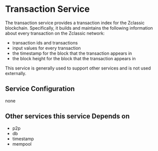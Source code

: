 # Transaction Service

The transaction service provides a transaction index for the Zclassic blockchain. Specifically, it builds and maintains the following information about every transaction on the Zclassic network:

- transaction ids and transactions
- input values for every transaction
- the timestamp for the block that the transaction appears in
- the block height for the block that the transaction appears in

This service is generally used to support other services and is not used externally.

## Service Configuration

none

## Other services this service Depends on

- p2p
- db
- timestamp
- mempool
